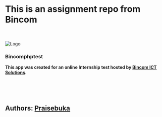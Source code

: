 <h1>This is an assignment repo from Bincom</h1><br><br>


<img class="block lg:hidden h-12 w-16" src="https://1.bp.blogspot.com/--NGX8uAw9fw/Wt8H9JrqE4I/AAAAAAAACY0/pflsETQyGrUfjqx-LkeOdDMr1aM4GeITwCLcBGAs/s320/bincom_logo_paul_chatuese.png" alt="Logo">
            
<h3>Bincomphptest</h3><b>

<p>This app was created for an online Internship test hosted by <a href="blog/bincom.net" target="_blank">Bincom ICT Solutions</a>.</p><br><br><br>


<h2>Authors: <a href="https://www.praisebuka.netlify.app" target="_blank">Praisebuka</a></h2>


